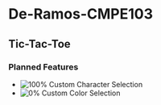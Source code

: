 # De-Ramos-CMPE103
 
## Tic-Tac-Toe

### Planned Features
- ![100%](https://progress-bar.dev/100/) Custom Character Selection
- ![0%](https://progress-bar.dev/100/) Custom Color Selection
